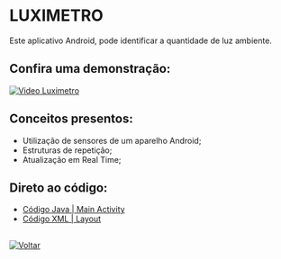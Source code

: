 # LUXIMETRO

Este aplicativo Android, pode identificar a quantidade de luz ambiente.

## Confira uma demonstração:
[![Video Luximetro](http://img.youtube.com/vi/6JGo-N20kYM/0.jpg)](http://www.youtube.com/watch?v=6JGo-N20kYM "LUXIMETRO")

## Conceitos presentos:
- Utilização de sensores de um aparelho Android;
- Estruturas de repetição;
- Atualização em Real Time;

## Direto ao código:

- [Código Java | Main Activity](https://github.com/patrikrufino/ETEC-Desenvolvimento-de-Sistemas/blob/main/Luximetro/app/src/main/java/etec/ds/agenda07_luximetro/MainActivity.java)
- [Código XML | Layout](https://github.com/patrikrufino/ETEC-Desenvolvimento-de-Sistemas/blob/main/Luximetro/app/src/main/res/layout/activity_main.xml)

##

[![Voltar](https://img.icons8.com/nolan/2x/back.png)](https://github.com/patrikrufino/ETEC-DS-Android/blob/main/README.md)
